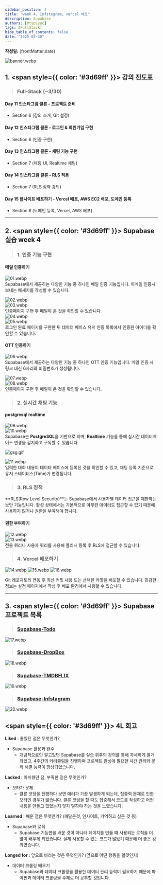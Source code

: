 ```yaml
---
sidebar_position: 4
title: "week 4. Infstagram, vercel 배포"
description: Supabase
authors: [MtypEyuc]
tags: [FullStack]
hide_table_of_contents: false
date: "2025-03-30"
---
```

**작성일:** {frontMatter.date}

![banner.webp](../../../static/img/%ED%92%80%EC%8A%A4%ED%83%9D%20Next.js%20Supabase/banner.webp)

## 1. <span style={{ color: '#3d69ff' }}> 강의 진도표 </span>

>### Full-Stack (~3/30)
#### Day 11 인스타그램 클론 - 프로젝트 준비
- Section 6 (강의 소개, Git 설정)
#### Day 12 인스타그램 클론 - 로그인 & 회원가입 구현
- Section 6 (인증 구현)
#### Day 13 인스타그램 클론 - 채팅 기능 구현
- Section 7 (채팅 UI, Realtime 채팅)
#### Day 14 인스타그램 클론 - RLS 적용
- Section 7 (RLS 심화 강의)
#### Day 15 웹사이트 배포하기 - Vercel 배포, AWS EC2 배포, 도메인 등록
- Section 8 (도메인 등록, Vercel, AWS 배포)

---
## 2.  <span style={{ color: '#3d69ff' }}> Supabase 실습 week 4 </span>
>### 1. 인증 기능 구현
#### 메일 인증하기
![01.webp](../../../static/img/%ED%92%80%EC%8A%A4%ED%83%9D%20Next.js%20Supabase/04/01.webp)  
Supabase에서 제공하는 다양한 기능 중 하나인 메일 인증 기능입니다. 이메일 인증시 보내는 메세지를 작성할 수 있습니다.  

![02.webp](../../../static/img/%ED%92%80%EC%8A%A4%ED%83%9D%20Next.js%20Supabase/04/02.webp)  
![03.webp](../../../static/img/%ED%92%80%EC%8A%A4%ED%83%9D%20Next.js%20Supabase/04/03.webp)    
인증페이지 구현 후 메일이 온 것을 확인할 수 있습니다.  
![04.webp](../../../static/img/%ED%92%80%EC%8A%A4%ED%83%9D%20Next.js%20Supabase/04/04.webp)  
![05.webp](../../../static/img/%ED%92%80%EC%8A%A4%ED%83%9D%20Next.js%20Supabase/04/05.webp)  
로그인 완료 페이지를 구현한 뒤 데이터 베이스 유저 인증 목록에서 인증된 아이디를 확인할 수 있습니다.  

#### OTT 인증하기
![06.webp](../../../static/img/%ED%92%80%EC%8A%A4%ED%83%9D%20Next.js%20Supabase/04/06.webp)  
Supabase에서 제공하는 다양한 기능 중 하나인 OTT 인증 기능입니다. 메일 인증 시 링크 대신 6자리의 비밀번호가 생성됩니다.  

![07.webp](../../../static/img/%ED%92%80%EC%8A%A4%ED%83%9D%20Next.js%20Supabase/04/07.webp)  
![08.webp](../../../static/img/%ED%92%80%EC%8A%A4%ED%83%9D%20Next.js%20Supabase/04/08.webp)  
인증페이지 구현 후 메일이 온 것을 확인할 수 있습니다.  


>### 2. 실시간 채팅 기능
#### postgresql realtime
![09.webp](../../../static/img/%ED%92%80%EC%8A%A4%ED%83%9D%20Next.js%20Supabase/04/09.webp)  
![10.webp](../../../static/img/%ED%92%80%EC%8A%A4%ED%83%9D%20Next.js%20Supabase/04/10.webp)  
Supabase는 **PostgreSQL**을 기반으로 하며, **Realtime** 기능을 통해 실시간 데이터베이스 변경을 감지하고 구독할 수 있습니다. 

![gsg.gif](../../../static/img/%ED%92%80%EC%8A%A4%ED%83%9D%20Next.js%20Supabase/04/gsg.gif)  

![11.webp](../../../static/img/%ED%92%80%EC%8A%A4%ED%83%9D%20Next.js%20Supabase/04/11.webp)  
입력한 대화 내용이 데이터 베이스에 등록된 것을 확인할 수 있고, 채팅 등록 기준으로 유저 스테이터스(Time)가 변경됩니다.


>### 3. RLS 정책
**RLS(Row Level Security)**는 Supabase에서 사용자별 데이터 접근을 제한하는 보안 기능입니다. 활성 상태에서는 기본적으로 아무런 데이터도 접근할 수 없기 때문에 사용하지 않거나 권한을 부여해야 합니다.

#### 권한 부여하기
![12.webp](../../../static/img/%ED%92%80%EC%8A%A4%ED%83%9D%20Next.js%20Supabase/04/12.webp)  
![13.webp](../../../static/img/%ED%92%80%EC%8A%A4%ED%83%9D%20Next.js%20Supabase/04/13.webp)  
전용 쿼리나 사용자 쿼리를 사용해 폴리시 등록 후 RLS에 접근할 수 있습니다.

>### 4. Vercel 배포하기
![14.webp](../../../static/img/%ED%92%80%EC%8A%A4%ED%83%9D%20Next.js%20Supabase/04/14.webp)
![15.webp](../../../static/img/%ED%92%80%EC%8A%A4%ED%83%9D%20Next.js%20Supabase/04/15.webp)
![16.webp](../../../static/img/%ED%92%80%EC%8A%A4%ED%83%9D%20Next.js%20Supabase/04/16.webp)

Git 레포지토리 연동 후 최신 커밋 내용 또는 선택한 커밋을 배포할 수 있습니다. 민감한 정보는 설정 페이지에서 작성 후 배포 환경에서 사용할 수 있습니다.

---
## 3.  <span style={{ color: '#3d69ff' }}> Supabase 프로젝트 목록 </span>
>### [Supabase-Todo](https://supabase-todo-pi-sepia.vercel.app/)
![17.webp](../../../static/img/%ED%92%80%EC%8A%A4%ED%83%9D%20Next.js%20Supabase/04/17.webp)  
>### [Supabase-DropBox](https://inflearn-supabase-dropbox-clone-phi.vercel.app/)  
![18.webp](../../../static/img/%ED%92%80%EC%8A%A4%ED%83%9D%20Next.js%20Supabase/04/18.webp)  
>### [Supabase-TMDBFLIX](https://inflearn-supabase-netflix-clone-blond.vercel.app/)  
![19.webp](../../../static/img/%ED%92%80%EC%8A%A4%ED%83%9D%20Next.js%20Supabase/04/19.webp)  
>### [Supabase-Infstagram](https://inflearn-supabase-instagram-clone-snowy.vercel.app/)  
![20.webp](../../../static/img/%ED%92%80%EC%8A%A4%ED%83%9D%20Next.js%20Supabase/04/20.webp)  


## <span style={{ color: '#3d69ff' }}> 4L 회고 </span>

**Liked** : 좋았던 점은 무엇인가?
- Supabase 활용과 완주
  - 개념적으로만 알고있던 Supabase를 실습 위주의 강의를 통해 자세하게 알게 되었고, 4주간의 커리큘럼을 진행하며 프로젝트 완성에 필요한 시간 관리와 문제 해결 능력이 향상되었습니다.

**Lacked** : 아쉬웠던 점, 부족한 점은 무엇인가?
- 오타가 문제
    - 클론 코딩을 진행하다 보면 에러가 가끔 발생하게 되는데, 집중력 문제로 인한 오타인 경우가 많습니다. 클론 코딩을 할 때도 집중해서 코드를 작성하고 어떤 내용을 만들고 있었는지 잊지 말하야 하는 것을 느꼈습니다.

**Learned** : 배운 점은 무엇인가? (깨달은것, 인사이트, 기억하고 싶은 것 등)
- Supabase와 로직
    - Supabase 기능만을 배운 것이 아니라 페이지를 만들 때 사용되는 로직을 더 많이 배우게 되었습니다. 실제 사용할 수 있는 코드가 많았기 때문에 더 좋은 강의였습니다.


**Longed for** : 앞으로 바라는 것은 무엇인가? (앞으로 어떤 행동을 할것인지)
- 데이터 크롤링 배우기
    - Supabase와 데이터 크롤링을 활용한 데이터 관리 능력이 필요하기 때문에 파이썬과 데이터 크롤링을 주제로 더 공부할 것입니다.
